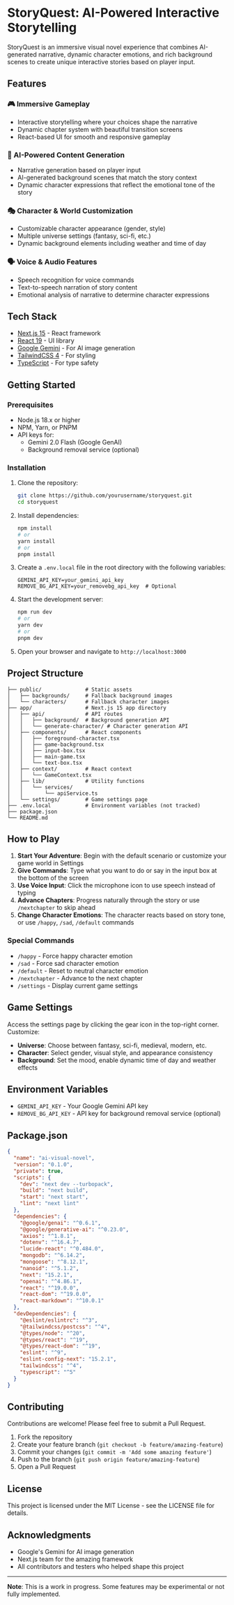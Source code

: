 # StoryQuest: AI-Powered Interactive Storytelling

StoryQuest is an immersive visual novel experience that combines AI-generated narrative, dynamic character emotions, and rich background scenes to create unique interactive stories based on player input.

## Features

### 🎮 Immersive Gameplay
- Interactive storytelling where your choices shape the narrative
- Dynamic chapter system with beautiful transition screens
- React-based UI for smooth and responsive gameplay

### 🧠 AI-Powered Content Generation
- Narrative generation based on player input
- AI-generated background scenes that match the story context
- Dynamic character expressions that reflect the emotional tone of the story

### 🎭 Character & World Customization
- Customizable character appearance (gender, style)
- Multiple universe settings (fantasy, sci-fi, etc.)
- Dynamic background elements including weather and time of day

### 🗣️ Voice & Audio Features
- Speech recognition for voice commands
- Text-to-speech narration of story content
- Emotional analysis of narrative to determine character expressions

## Tech Stack

- [Next.js 15](https://nextjs.org/) - React framework
- [React 19](https://react.dev/) - UI library
- [Google Gemini](https://ai.google.dev/) - For AI image generation
- [TailwindCSS 4](https://tailwindcss.com/) - For styling
- [TypeScript](https://www.typescriptlang.org/) - For type safety

## Getting Started

### Prerequisites

- Node.js 18.x or higher
- NPM, Yarn, or PNPM
- API keys for:
  - Gemini 2.0 Flash (Google GenAI)
  - Background removal service (optional)

### Installation

1. Clone the repository:
   ```bash
   git clone https://github.com/yourusername/storyquest.git
   cd storyquest
   ```

2. Install dependencies:
   ```bash
   npm install
   # or
   yarn install
   # or
   pnpm install
   ```

3. Create a `.env.local` file in the root directory with the following variables:
   ```
   GEMINI_API_KEY=your_gemini_api_key
   REMOVE_BG_API_KEY=your_removebg_api_key  # Optional
   ```

4. Start the development server:
   ```bash
   npm run dev
   # or
   yarn dev
   # or
   pnpm dev
   ```

5. Open your browser and navigate to `http://localhost:3000`

## Project Structure
```
├── public/              # Static assets
│   ├── backgrounds/     # Fallback background images
│   └── characters/      # Fallback character images
├── app/                 # Next.js 15 app directory
│   ├── api/             # API routes
│   │   ├── background/  # Background generation API
│   │   └── generate-character/ # Character generation API
│   ├── components/      # React components
│   │   ├── foreground-character.tsx
│   │   ├── game-background.tsx
│   │   ├── input-box.tsx
│   │   ├── main-game.tsx
│   │   └── text-box.tsx
│   ├── context/         # React context
│   │   └── GameContext.tsx
│   ├── lib/             # Utility functions
│   │   └── services/
│   │       └── apiService.ts
│   └── settings/        # Game settings page
├── .env.local           # Environment variables (not tracked)
├── package.json
└── README.md
```

## How to Play

1. **Start Your Adventure**: Begin with the default scenario or customize your game world in Settings
2. **Give Commands**: Type what you want to do or say in the input box at the bottom of the screen
3. **Use Voice Input**: Click the microphone icon to use speech instead of typing
4. **Advance Chapters**: Progress naturally through the story or use `/nextchapter` to skip ahead
5. **Change Character Emotions**: The character reacts based on story tone, or use `/happy`, `/sad`, `/default` commands

### Special Commands
- `/happy` - Force happy character emotion
- `/sad` - Force sad character emotion
- `/default` - Reset to neutral character emotion
- `/nextchapter` - Advance to the next chapter
- `/settings` - Display current game settings

## Game Settings

Access the settings page by clicking the gear icon in the top-right corner. Customize:

- **Universe**: Choose between fantasy, sci-fi, medieval, modern, etc.
- **Character**: Select gender, visual style, and appearance consistency
- **Background**: Set the mood, enable dynamic time of day and weather effects

## Environment Variables

- `GEMINI_API_KEY` - Your Google Gemini API key
- `REMOVE_BG_API_KEY` - API key for background removal service (optional)

## Package.json

```json
{
  "name": "ai-visual-novel",
  "version": "0.1.0",
  "private": true,
  "scripts": {
    "dev": "next dev --turbopack",
    "build": "next build",
    "start": "next start",
    "lint": "next lint"
  },
  "dependencies": {
    "@google/genai": "^0.6.1",
    "@google/generative-ai": "^0.23.0",
    "axios": "^1.8.1",
    "dotenv": "^16.4.7",
    "lucide-react": "^0.484.0",
    "mongodb": "^6.14.2",
    "mongoose": "^8.12.1",
    "nanoid": "^5.1.2",
    "next": "15.2.1",
    "openai": "^4.86.1",
    "react": "^19.0.0",
    "react-dom": "^19.0.0",
    "react-markdown": "^10.0.1"
  },
  "devDependencies": {
    "@eslint/eslintrc": "^3",
    "@tailwindcss/postcss": "^4",
    "@types/node": "^20",
    "@types/react": "^19",
    "@types/react-dom": "^19",
    "eslint": "^9",
    "eslint-config-next": "15.2.1",
    "tailwindcss": "^4",
    "typescript": "^5"
  }
}
```

## Contributing

Contributions are welcome! Please feel free to submit a Pull Request.

1. Fork the repository
2. Create your feature branch (`git checkout -b feature/amazing-feature`)
3. Commit your changes (`git commit -m 'Add some amazing feature'`)
4. Push to the branch (`git push origin feature/amazing-feature`)
5. Open a Pull Request

## License

This project is licensed under the MIT License - see the LICENSE file for details.

## Acknowledgments

- Google's Gemini for AI image generation
- Next.js team for the amazing framework
- All contributors and testers who helped shape this project

---

**Note**: This is a work in progress. Some features may be experimental or not fully implemented.